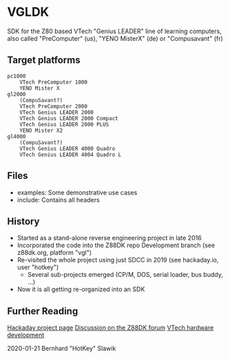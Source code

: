 # VGLDK
SDK for the Z80 based VTech "Genius LEADER" line of learning computers, also called "PreComputer" (us), "YENO MisterX" (de) or "Compusavant" (fr)

## Target platforms
	pc1000
		VTech PreComputer 1000
		YENO Mister X
	gl2000
		(CompuSavant?)
		VTech PreComputer 2000
		VTech Genius LEADER 2000
		VTech Genius LEADER 2000 Compact
		VTech Genius LEADER 2000 PLUS
		YENO Mister X2
	gl4000
		(CompuSavant?)
		VTech Genius LEADER 4000 Quadro
		VTech Genius LEADER 4004 Quadro L

## Files
* examples: Some demonstrative use cases
* include: Contains all headers

## History
* Started as a stand-alone reverse engineering project in late 2016
* Incorporated the code into the Z88DK repo Development branch (see z88dk.org, platform "vgl")
* Re-visited the whole project using just SDCC in 2019 (see hackaday.io, user "hotkey")
	* Several sub-projects emerged (CP/M, DOS, serial loader, bus buddy, ...)
* Now it is all getting re-organized into an SDK

## Further Reading
[Hackaday project page](https://hackaday.io/project/166921-v-tech-genius-leader-precomputer-hacking)
[Discussion on the Z88DK forum](https://www.z88dk.org/forum/viewtopic.php?id=10055)
[VTech hardware development](https://www.thingiverse.com/thing:3108809)

2020-01-21 Bernhard "HotKey" Slawik